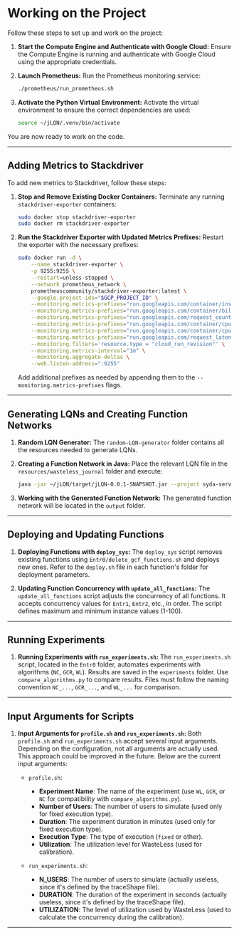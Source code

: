 # Working on the Project

Follow these steps to set up and work on the project:

1. **Start the Compute Engine and Authenticate with Google Cloud:**
   Ensure the Compute Engine is running and authenticate with Google Cloud using the appropriate credentials.

2. **Launch Prometheus:**
   Run the Prometheus monitoring service:
   ```bash
   ./prometheus/run_prometheus.sh
   ```

3. **Activate the Python Virtual Environment:**
   Activate the virtual environment to ensure the correct dependencies are used:
   ```bash
   source ~/jLQN/.venv/bin/activate
   ```

You are now ready to work on the code.

---

## Adding Metrics to Stackdriver

To add new metrics to Stackdriver, follow these steps:

1. **Stop and Remove Existing Docker Containers:**
   Terminate any running `stackdriver-exporter` containers:
   ```bash
   sudo docker stop stackdriver-exporter
   sudo docker rm stackdriver-exporter
   ```

2. **Run the Stackdriver Exporter with Updated Metrics Prefixes:**
   Restart the exporter with the necessary prefixes:
   ```bash
   sudo docker run -d \
       --name stackdriver-exporter \
       -p 9255:9255 \
       --restart=unless-stopped \
       --network prometheus_network \
       prometheuscommunity/stackdriver-exporter:latest \
       --google.project-ids="$GCP_PROJECT_ID" \
       --monitoring.metrics-prefixes="run.googleapis.com/container/instance_count" \
       --monitoring.metrics-prefixes="run.googleapis.com/container/billable_instance_time" \
       --monitoring.metrics-prefixes="run.googleapis.com/request_count" \
       --monitoring.metrics-prefixes="run.googleapis.com/container/cpu/utilizations" \
       --monitoring.metrics-prefixes="run.googleapis.com/container/cpu/allocation_time" \
       --monitoring.metrics-prefixes="run.googleapis.com/request_latencies" \
       --monitoring.filters='resource.type = "cloud_run_revision"' \
       --monitoring.metrics-interval="1m" \
       --monitoring.aggregate-deltas \
       --web.listen-address=":9255"
   ```

   Add additional prefixes as needed by appending them to the `--monitoring.metrics-prefixes` flags.

---

## Generating LQNs and Creating Function Networks

1. **Random LQN Generator:**
   The `random-LQN-generator` folder contains all the resources needed to generate LQNs.

2. **Creating a Function Network in Java:**
   Place the relevant LQN file in the `resources/wasteless_journal` folder and execute:
   ```bash
   java -jar ~/jLQN/target/jLQN-0.0.1-SNAPSHOT.jar --project syda-serverless-wless -r us-central1 -pi 34.67.45.208
   ```

3. **Working with the Generated Function Network:**
   The generated function network will be located in the `output` folder.

---

## Deploying and Updating Functions

1. **Deploying Functions with `deploy_sys`:**
   The `deploy_sys` script removes existing functions using `Entr0/delete_gcf_functions.sh` and deploys new ones. Refer to the `deploy.sh` file in each function's folder for deployment parameters.

2. **Updating Function Concurrency with `update_all_functions`:**
   The `update_all_functions` script adjusts the concurrency of all functions. It accepts concurrency values for `Entr1`, `Entr2`, etc., in order. The script defines maximum and minimum instance values (1-100).

---

## Running Experiments

1. **Running Experiments with `run_experiments.sh`:**
   The `run_experiments.sh` script, located in the `Entr0` folder, automates experiments with algorithms (`NC`, `GCR`, `WL`). Results are saved in the `experiments` folder. Use `compare_algorithms.py` to compare results. Files must follow the naming convention `NC_...`, `GCR_...`, and `WL_...` for comparison.

---

## Input Arguments for Scripts

1. **Input Arguments for `profile.sh` and `run_experiments.sh`:**
Both `profile.sh` and `run_experiments.sh` accept several input arguments. Depending on the configuration, not all arguments are actually used. This approach could be improved in the future. Below are the current input arguments:

   - `profile.sh`:
     - **Experiment Name**: The name of the experiment (use `WL`, `GCR`, or `NC` for compatibility with `compare_algorithms.py`).
     - **Number of Users**: The number of users to simulate (used only for fixed execution type).
     - **Duration**: The experiment duration in minutes (used only for fixed execution type).
     - **Execution Type**: The type of execution (`fixed` or other).
     - **Utilization**: The utilization level for WasteLess (used for calibration).

   - `run_experiments.sh`:
     - **N_USERS**: The number of users to simulate (actually useless, since it's defined by the traceShape file).
     - **DURATION**: The duration of the experiment in seconds (actually useless, since it's defined by the traceShape file).
     - **UTILIZATION**: The level of utilization used by WasteLess (used to calculate the concurrency during the calibration).

---

